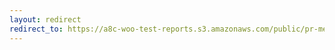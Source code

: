 ```yaml
---
layout: redirect
redirect_to: https://a8c-woo-test-reports.s3.amazonaws.com/public/pr-merge/40967/e2e/index.html
---
```

